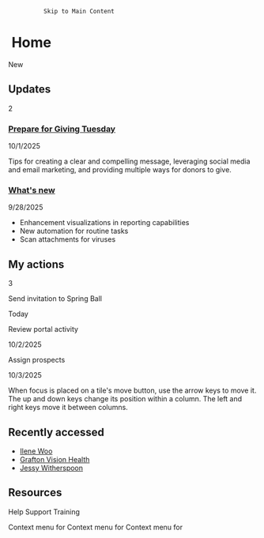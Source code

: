               Skip to Main Content

 Home
====

New

Updates
-------

2

### [Prepare for Giving Tuesday](/skyux/components/page/home-page-blocks-layout-demo.md)

10/1/2025

Tips for creating a clear and compelling message, leveraging social media and email marketing, and providing multiple ways for donors to give.

### [What's new](/skyux/components/page/home-page-blocks-layout-demo.md)

9/28/2025

*   Enhancement visualizations in reporting capabilities
*   New automation for routine tasks
*   Scan attachments for viruses

My actions
----------

3

Send invitation to Spring Ball

Today

Review portal activity

10/2/2025

Assign prospects

10/3/2025

When focus is placed on a tile's move button, use the arrow keys to move it. The up and down keys change its position within a column. The left and right keys move it between columns.

Recently accessed
-----------------

*   [Ilene Woo](/skyux/components/page/home-page-blocks-layout-demo.md)
*   [Grafton Vision Health](/skyux/components/page/home-page-blocks-layout-demo.md)
*   [Jessy Witherspoon](/skyux/components/page/home-page-blocks-layout-demo.md)

Resources
---------

Help Support Training 

Context menu for Context menu for Context menu for